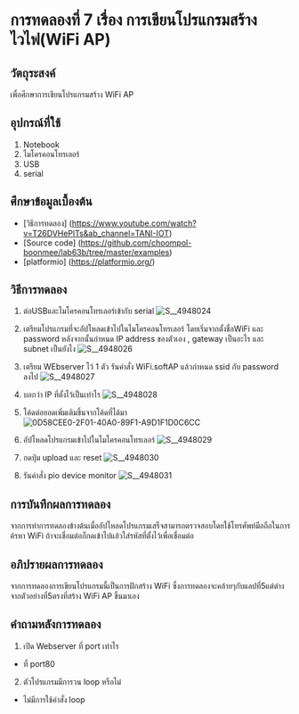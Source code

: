 # การทดลองที่ 7 เรื่อง การเขียนโปรแกรมสร้างไวไฟ(WiFi AP)

## วัตถุระสงค์ 
เพื่อศึกษาการเขียนโปรแกรมสร้าง WiFi AP

## อุปกรณ์ที่ใช้
1. Notebook
2. ไมโครคอนโทรเลอร์
3. USB
4. serial

## ศึกษาข้อมูลเบื้องต้น
* [วิธีการทดลอง] (https://www.youtube.com/watch?v=T26DVHePlTs&ab_channel=TANI-IOT)
* [Source code] (https://github.com/choompol-boonmee/lab63b/tree/master/examples)
* [platformio] (https://platformio.org/)

## วิธีการทดลอง
1. ต่อUSBและไมโครคอนโทรเลอร์เข้ากับ serial
![S__4948024](https://user-images.githubusercontent.com/80882549/113194512-6c4c9600-928b-11eb-8ded-7fe70398bd3e.jpg)

2. เตรียมโปรแกรมที่จะอัปโหลดเข้าไปในไมโครคอนโทรเลอร์ โดยเริ่มจากตั้งชื่อWiFi และ password หลังจากนั้นกำหนด IP address ของตัวเอง , gateway เป็นอะไร และ subnet เป็นยังไง
![S__4948026](https://user-images.githubusercontent.com/80882549/113194566-7a021b80-928b-11eb-8130-4a4c4ae66117.jpg)

3. เตรียม WEbserver ไว้ 1 ตัว รันคำสั่ง WiFi.softAP แล้วกำหนด ssid กับ password ลงไป
![S__4948027](https://user-images.githubusercontent.com/80882549/113194608-84bcb080-928b-11eb-8f58-c6a8fe1ddb95.jpg)

4. บอกว่า IP ที่ตั้งไว้เป็นเท่าไร
![S__4948028](https://user-images.githubusercontent.com/80882549/113194656-8dad8200-928b-11eb-83de-426c009d00e1.jpg)

5. โค้ดต่อยอดเพิ่มเติมขึ้นจากโค้ดที่ได้มา
![0D58CEE0-2F01-40A0-89F1-A9D1F1D0C6CC](https://user-images.githubusercontent.com/80882549/113198104-b33c8a80-928f-11eb-8918-6ca414365329.jpg)

6. อัปโหลดโปรแกรมเข้าไปในไมโครคอนโทรเลอร์
![S__4948029](https://user-images.githubusercontent.com/80882549/113194688-97cf8080-928b-11eb-8efb-6a7e26a2ea68.jpg)

7. กดปุ่ม upload และ reset
![S__4948030](https://user-images.githubusercontent.com/80882549/113194735-a158e880-928b-11eb-9373-a184e377739a.jpg)

8. รันคำสั่ง pio device monitor
![S__4948031](https://user-images.githubusercontent.com/80882549/113194760-a9188d00-928b-11eb-9792-249dc3b443bd.jpg)

## การบันทึกผลการทดลอง
จากการทำการทดลองข้างต้นเมื่ออัปโหลดโปรแกรมเสร็จสามารถตรวจสอบโดยใช้โทรศัพท์มือถือในการค้รหา WiFi ถ้าจะเชื่อมต่อก็กดเข้าไปแล้วใส่รหัสที่ตั้งไว้เพื่อเชื่อมต่อ

## อภิปรายผลการทดลอง
จากการทดลองการเขียนโปรแกรมนี้เป็นการฝึกสร้าง WiFi ซึ่งการทดลองจะคล้ายๆกับแลปที่5แต่ต่างจากตัวอย่างที่5ตรงที่สร้าง WiFi AP ขึ้นมาเอง

## คำถามหลังการทดลอง
1. เปิด Webserver ที่ port เท่าไร
  * ที่ port80
2. ตัวโปรแกรมมีการวน loop หรือไม่
  * ไม่มีการใช้คำสั่ง loop
